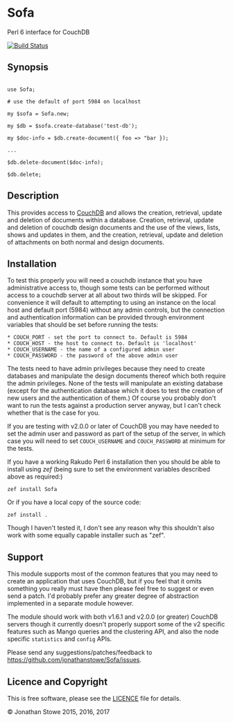 # Sofa

Perl 6 interface for CouchDB

[![Build Status](https://travis-ci.org/jonathanstowe/Sofa.svg?branch=master)](https://travis-ci.org/jonathanstowe/Sofa)

## Synopsis

```

use Sofa;

# use the default of port 5984 on localhost

my $sofa = Sofa.new; 

my $db = $sofa.create-database('test-db');

my $doc-info = $db.create-document({ foo => "bar });

...

$db.delete-document($doc-info);

$db.delete;

```

## Description

This provides access to [CouchDB](http://couchdb.apache.org/) and allows
the creation, retrieval, update and deletion of documents within a
database. Creation, retrieval, update and deletion of couchdb design
documents and the use of the views, lists, shows and updates in them,
and the creation, retrieval, update and deletion of attachments on both
normal and design documents.

## Installation

To test this properly you will need a couchdb instance that you have
administrative access to, though some tests can be performed without
access to a couchdb server at all about two thirds will be skipped.
For convenience it will default to attempting to using an instance
on the local host and default port (5984) without any admin controls,
but the connection and authentication information can be provided
through environment variables that should be set before running the
tests:

	* COUCH_PORT - set the port to connect to. Default is 5984
	* COUCH_HOST - the host to connect to. Default is 'localhost'
	* COUCH_USERNAME - the name of a configured admin user
	* COUCH_PASSWORD - the password of the above admin user

The tests need to have admin privileges because they need to create
databases and manipulate the design documents thereof which both require
the admin privileges.  None of the tests will manipulate an existing
database (except for the authentication database which it does to test
the creation of new users and the authentication of them.) Of course
you probably don't want to run the tests against a production server
anyway, but I can't check whether that is the case for you.

If you are testing with v2.0.0 or later of CouchDB you may have
needed to set the admin user and password as part of the setup of the
server, in which case you will need to set ```COUCH_USERNAME``` and
```COUCH_PASSWORD``` at minimum for the tests.

If you have a working Rakudo Perl 6 installation then you should be
able to install using *zef* (being sure to set the environment
variables described above as required:)

	zef install Sofa

Or if you have a local copy of the source code:

	zef install .

Though I haven't tested it, I don't see any reason why this shouldn't
also work with some equally capable installer such as "zef".

## Support

This module supports most of the common features that you may need
to create an application that uses CouchDB, but if you feel that
it omits something you really must have then please feel free to
suggest or even send a patch. I'd probably prefer any greater
degree of abstraction implemented in a separate module however.

The module should work with both v1.6.1 and v2.0.0 (or greater)
CouchDB servers though it currently doesn't properly support
some of the v2 specific features such as Mango queries and the
clustering API, and also the node specific ```statistics``` and
```config``` APIs.

Please send any suggestions/patches/feedback to
https://github.com/jonathanstowe/Sofa/issues.

## Licence and Copyright

This is free software, please see the [LICENCE](LICENCE) file for details.

© Jonathan Stowe 2015, 2016, 2017
